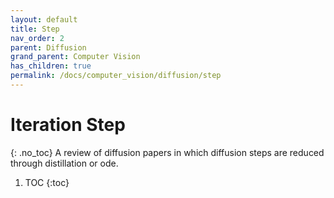 ```yaml
---
layout: default
title: Step
nav_order: 2
parent: Diffusion
grand_parent: Computer Vision
has_children: true
permalink: /docs/computer_vision/diffusion/step
---
```


# Iteration Step
{: .no_toc}
A review of diffusion papers in which diffusion steps are reduced through distillation or ode.

1. TOC
{:toc}